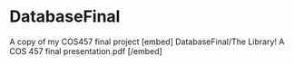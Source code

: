 # DatabaseFinal
A copy of my COS457 final project
[embed] DatabaseFinal/The Library! A COS 457 final presentation.pdf [/embed]
